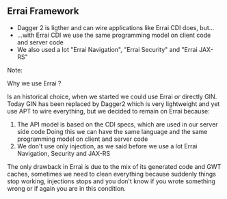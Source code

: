 ##  Errai Framework

* Dagger 2 is ligther and can wire applications like Errai CDI does, but...
* ...with Errai CDI we use the same programming model on client code and server code
* We also used a lot "Errai Navigation", "Errai Security" and "Errai JAX-RS"

Note:

Why we use Errai ? 

Is an historical choice, when we started we could use Errai or directly GIN. Today GIN has been replaced by Dagger2 
which is very lightweight and yet use APT to wire everything, but we decided to remain on Errai because:

1) The API model is based on the CDI specs, which are used in our server side code
   Doing this we can have the same language and the same programming model on client and server code
2) We don't use only injection, as we said before we use a lot Errai Navigation, Security and JAX-RS
 
The only drawback in Errai is due to the mix of its generated code and GWT caches, sometimes we need to clean 
everything because suddenly things stop working, injections stops and you don't know if you wrote something wrong or
if again you are in this condition.
